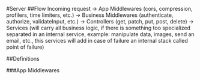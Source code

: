 #Server
##Flow
  Incoming request ->
  App Middlewares (cors, compression, profilers, time limiters, etc.) ->
  Business Middlewares (authenticate, authorize, validateInput, etc.) ->
  Controllers (get, patch, put, post, delete) ->
  Services (will carry all business logic, if there is something too specialized separated in an internal service, example: manipulate data, images, send an email, etc., this services will add in case of failure an internal stack called point of failure)

##Definitions

###App Middlewares 